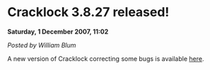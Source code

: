 <script type="text/javascript">
var metadata = { 
    entryId : 'entry071201-200254',
    publishDate : 'Wed, 21 Oct 2015 17:53:16 +0000',
    postDate : '2007-12-01 19:02:54',
    legacyViews : 6711 // as of Oct 30th 2015
};
</script>

# Cracklock 3.8.27 released! 

**Saturday, 1 December 2007, 11:02**

_Posted by William Blum_

A new version of Cracklock correcting some bugs is available [here](http://william.famille-blum.org/software/cracklock/index.html).
